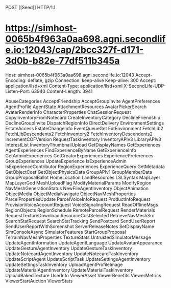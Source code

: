 POST [[Seed]] HTTP/1.1
# https://simhost-0065b4f963a0aa698.agni.secondlife.io:12043/cap/2bcc327f-d171-3d0b-b82e-77df511b345a
Host: simhost-0065b4f963a0aa698.agni.secondlife.io:12043
Accept-Encoding: deflate, gzip
Connection: keep-alive
Keep-alive: 300
Accept: application/llsd+xml
Content-Type: application/llsd+xml
X-SecondLife-UDP-Listen-Port: 63940
Content-Length: 3941

<?xml version="1.0" ?>
<llsd>
<array>
    <string>AbuseCategories</string>
    <string>AcceptFriendship</string>
    <string>AcceptGroupInvite</string>
    <string>AgentPreferences</string>
    <string>AgentProfile</string>
    <string>AgentState</string>
    <string>AttachmentResources</string>
    <string>AvatarPickerSearch</string>
    <string>AvatarRenderInfo</string>
    <string>CharacterProperties</string>
    <string>ChatSessionRequest</string>
    <string>CopyInventoryFromNotecard</string>
    <string>CreateInventoryCategory</string>
    <string>DeclineFriendship</string>
    <string>DeclineGroupInvite</string>
    <string>DispatchRegionInfo</string>
    <string>DirectDelivery</string>
    <string>EnvironmentSettings</string>
    <string>EstateAccess</string>
    <string>EstateChangeInfo</string>
    <string>EventQueueGet</string>
    <string>ExtEnvironment</string>
    <string>FetchLib2</string>
    <string>FetchLibDescendents2</string>
    <string>FetchInventory2</string>
    <string>FetchInventoryDescendents2</string>
    <string>IncrementCOFVersion</string>
    <string>RequestTaskInventory</string>
    <string>InventoryAPIv3</string>
    <string>LibraryAPIv3</string>
    <string>InterestList</string>
    <string>InventoryThumbnailUpload</string>
    <string>GetDisplayNames</string>
    <string>GetExperiences</string>
    <string>AgentExperiences</string>
    <string>FindExperienceByName</string>
    <string>GetExperienceInfo</string>
    <string>GetAdminExperiences</string>
    <string>GetCreatorExperiences</string>
    <string>ExperiencePreferences</string>
    <string>GroupExperiences</string>
    <string>UpdateExperience</string>
    <string>IsExperienceAdmin</string>
    <string>IsExperienceContributor</string>
    <string>RegionExperiences</string>
    <string>ExperienceQuery</string>
    <string>GetMetadata</string>
    <string>GetObjectCost</string>
    <string>GetObjectPhysicsData</string>
    <string>GroupAPIv1</string>
    <string>GroupMemberData</string>
    <string>GroupProposalBallot</string>
    <string>HomeLocation</string>
    <string>LandResources</string>
    <string>LSLSyntax</string>
    <string>MapLayer</string>
    <string>MapLayerGod</string>
    <string>MeshUploadFlag</string>
    <string>ModifyMaterialParams</string>
    <string>ModifyRegion</string>
    <string>NavMeshGenerationStatus</string>
    <string>NewFileAgentInventory</string>
    <string>ObjectAnimation</string>
    <string>ObjectMedia</string>
    <string>ObjectMediaNavigate</string>
    <string>ObjectNavMeshProperties</string>
    <string>ParcelPropertiesUpdate</string>
    <string>ParcelVoiceInfoRequest</string>
    <string>ProductInfoRequest</string>
    <string>ProvisionVoiceAccountRequest</string>
    <string>VoiceSignalingRequest</string>
    <string>ReadOfflineMsgs</string>
    <string>RegionObjects</string>
    <string>RegionSchedule</string>
    <string>RemoteParcelRequest</string>
    <string>RenderMaterials</string>
    <string>RequestTextureDownload</string>
    <string>ResourceCostSelected</string>
    <string>RetrieveNavMeshSrc</string>
    <string>SearchStatRequest</string>
    <string>SearchStatTracking</string>
    <string>SendPostcard</string>
    <string>SendUserReport</string>
    <string>SendUserReportWithScreenshot</string>
    <string>ServerReleaseNotes</string>
    <string>SetDisplayName</string>
    <string>SimConsoleAsync</string>
    <string>SimulatorFeatures</string>
    <string>StartGroupProposal</string>
    <string>TerrainNavMeshProperties</string>
    <string>TextureStats</string>
    <string>UntrustedSimulatorMessage</string>
    <string>UpdateAgentInformation</string>
    <string>UpdateAgentLanguage</string>
    <string>UpdateAvatarAppearance</string>
    <string>UpdateGestureAgentInventory</string>
    <string>UpdateGestureTaskInventory</string>
    <string>UpdateNotecardAgentInventory</string>
    <string>UpdateNotecardTaskInventory</string>
    <string>UpdateScriptAgent</string>
    <string>UpdateScriptTask</string>
    <string>UpdateSettingsAgentInventory</string>
    <string>UpdateSettingsTaskInventory</string>
    <string>UploadAgentProfileImage</string>
    <string>UpdateMaterialAgentInventory</string>
    <string>UpdateMaterialTaskInventory</string>
    <string>UploadBakedTexture</string>
    <string>UserInfo</string>
    <string>ViewerAsset</string>
    <string>ViewerBenefits</string>
    <string>ViewerMetrics</string>
    <string>ViewerStartAuction</string>
    <string>ViewerStats</string>
  </array>
</llsd>
